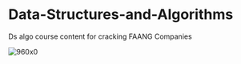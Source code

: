 # Data-Structures-and-Algorithms
Ds algo course content for cracking FAANG Companies


![960x0](https://user-images.githubusercontent.com/76739126/164987627-dd0f3ff3-7d6f-4a4e-84bf-d300583ad4d6.jpg)
